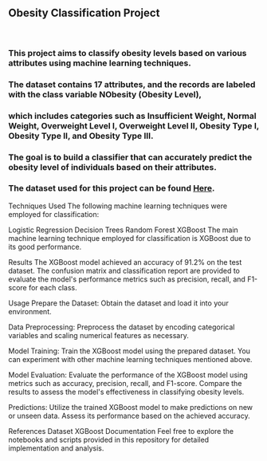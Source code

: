 ## Obesity Classification Project
<br>

### This project aims to classify obesity levels based on various attributes using machine learning techniques.
### The dataset contains 17 attributes, and the records are labeled with the class variable NObesity (Obesity Level),
### which includes categories such as Insufficient Weight, Normal Weight, Overweight Level I, Overweight Level II, Obesity Type I, Obesity Type II, and Obesity Type III. 
### The goal is to build a classifier that can accurately predict the obesity level of individuals based on their attributes.

### The dataset used for this project can be found <a href="https://www.kaggle.com/competitions/playground-series-s4e2/data">Here</a>.

Techniques Used
The following machine learning techniques were employed for classification:

Logistic Regression
Decision Trees
Random Forest
XGBoost
The main machine learning technique employed for classification is XGBoost due to its good performance.

Results
The XGBoost model achieved an accuracy of 91.2% on the test dataset. The confusion matrix and classification report are provided to evaluate the model's performance metrics such as precision, recall, and F1-score for each class.

Usage
Prepare the Dataset: Obtain the dataset and load it into your environment.

Data Preprocessing: Preprocess the dataset by encoding categorical variables and scaling numerical features as necessary.

Model Training: Train the XGBoost model using the prepared dataset. You can experiment with other machine learning techniques mentioned above.

Model Evaluation: Evaluate the performance of the XGBoost model using metrics such as accuracy, precision, recall, and F1-score. Compare the results to assess the model's effectiveness in classifying obesity levels.

Predictions: Utilize the trained XGBoost model to make predictions on new or unseen data. Assess its performance based on the achieved accuracy.

References
Dataset
XGBoost Documentation
Feel free to explore the notebooks and scripts provided in this repository for detailed implementation and analysis.
